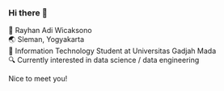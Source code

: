 ### Hi there 👋

👦 Rayhan Adi Wicaksono <br />
🌏 Sleman, Yogyakarta <br />
🏫 Information Technology Student at Universitas Gadjah Mada <br />
🔍 Currently interested in data science / data engineering

Nice to meet you!



<!--
**Acediaa13/Acediaa13** is a ✨ _special_ ✨ repository because its `README.md` (this file) appears on your GitHub profile.

Here are some ideas to get you started:

- 🔭 I’m currently working on ...
- 🌱 I’m currently learning ...
- 👯 I’m looking to collaborate on ...
- 🤔 I’m looking for help with ...
- 💬 Ask me about ...
- 📫 How to reach me: ...
- 😄 Pronouns: ...
- ⚡ Fun fact: ...
-->
